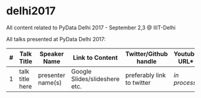 # delhi2017
All content related to PyData Delhi 2017 - September 2,3 @ IIIT-Delhi

All talks presented at PyData Delhi 2017:

|#|Talk Title|Speaker Name|Link to Content|Twitter/Github handle|Youtube URL*|
|---|---|---|---|---|---|
|1|talk title here| presenter name(s)|Google Slides/slideshere etc.|preferably link to twitter|_in process_|
